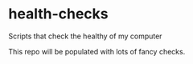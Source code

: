 # health-checks
Scripts that check the healthy of my computer

This repo will be populated with lots of fancy checks.